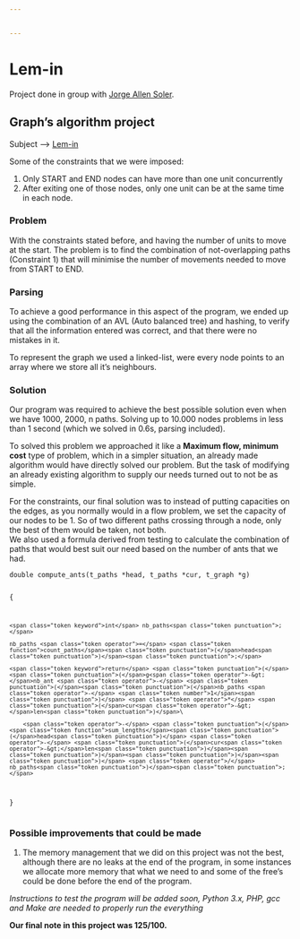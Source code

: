 ```yaml
---


---
```


<h1 id="lem-in">Lem-in</h1>
<p>Project done in group with <a href="https://github.com/allen-soler">Jorge Allen Soler</a>.</p>
<h2 id="graphs-algorithm-project">Graph’s algorithm project</h2>
<p>Subject --&gt; <a href="https://cdn.intra.42.fr/pdf/pdf/6161/lem-in.en.pdf">Lem-in</a></p>
<p>Some of the constraints that we were imposed:</p>
<ol>
<li>Only START and END nodes can have more than one unit concurrently</li>
<li>After exiting one of those nodes, only one unit can be at the same time in each node.</li>
</ol>
<h3 id="problem">Problem</h3>
<p>With the constraints stated before, and having the number of units to move at the start. The problem is to find the combination of not-overlapping paths (Constraint 1) that will minimise the number of movements needed to move from START to END.</p>
<h3 id="parsing">Parsing</h3>
<p>To achieve a good performance in this aspect of the program, we ended up using the combination of an AVL (Auto balanced tree) and hashing, to verify that all the information entered was correct, and that there were no mistakes in it.</p>
<p>To represent the graph we used a linked-list, were every node points to an array where we store all it’s neighbours.</p>
<h3 id="solution">Solution</h3>
<p>Our program was required to achieve the best possible solution even when we have 1000, 2000, n paths. Solving up to 10.000 nodes problems in less than 1 second (which we solved in 0.6s, parsing included).</p>
<p>To solved this problem we approached it like a <strong>Maximum flow, minimum cost</strong> type of problem, which in a simpler situation, an already made algorithm would have directly solved our problem. But the task of modifying an already existing algorithm to supply our needs turned out to not be as simple.</p>
<p>For the constraints,  our final solution was to instead of putting capacities on the edges, as you normally would in a flow problem, we set the capacity of our nodes to be 1. So of two different paths crossing through a node, only the best of them would be taken, not both.<br>
We also used a formula derived from testing to calculate the combination of paths that would best suit our need based on the number of ants that we had.</p>
<pre class=" language-c"><code class="prism  language-c"><span class="token keyword">double</span> <span class="token function">compute_ants</span><span class="token punctuation">(</span>t_paths <span class="token operator">*</span>head<span class="token punctuation">,</span> t_paths <span class="token operator">*</span>cur<span class="token punctuation">,</span> t_graph <span class="token operator">*</span>g<span class="token punctuation">)</span>

<span class="token punctuation">{</span>

	<span class="token keyword">int</span> nb_paths<span class="token punctuation">;</span>

	nb_paths <span class="token operator">=</span> <span class="token function">count_paths</span><span class="token punctuation">(</span>head<span class="token punctuation">)</span><span class="token punctuation">;</span>

	<span class="token keyword">return</span> <span class="token punctuation">(</span><span class="token punctuation">(</span>g<span class="token operator">-&gt;</span>nb_ant <span class="token operator">-</span> <span class="token punctuation">(</span><span class="token punctuation">(</span>nb_paths <span class="token operator">-</span> <span class="token number">1</span><span class="token punctuation">)</span> <span class="token operator">*</span> <span class="token punctuation">(</span>cur<span class="token operator">-&gt;</span>len<span class="token punctuation">)</span>\

		<span class="token operator">-</span> <span class="token punctuation">(</span><span class="token function">sum_lengths</span><span class="token punctuation">(</span>head<span class="token punctuation">)</span> <span class="token operator">-</span> <span class="token punctuation">(</span>cur<span class="token operator">-&gt;</span>len<span class="token punctuation">)</span><span class="token punctuation">)</span><span class="token punctuation">)</span><span class="token punctuation">)</span> <span class="token operator">/</span> nb_paths<span class="token punctuation">)</span><span class="token punctuation">;</span>

<span class="token punctuation">}</span>
</code></pre>
<h3 id="possible-improvements-that-could-be-made">Possible improvements that could be made</h3>
<ol>
<li>The memory management that we did on this project was not the best, although there are no leaks at the end of the program, in some instances we allocate more memory that what we need to and some of the free’s could be done before the end of the program.</li>
</ol>
<p><em>Instructions to test the program will be added soon, Python 3.x, PHP, gcc and Make are needed to properly run the everything</em></p>
<p><strong>Our final note in this project was 125/100.</strong></p>

